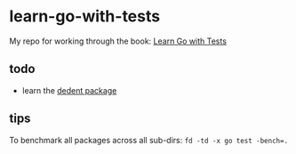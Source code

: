 # learn-go-with-tests

My repo for working through the book: [Learn Go with Tests](https://quii.gitbook.io/learn-go-with-tests)

## todo

- learn the [dedent package](https://github.com/lithammer/dedent/blob/master/dedent.go)
## tips

To benchmark all packages across all sub-dirs: `fd -td -x go test -bench=.`
